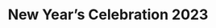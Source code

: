 ---
title: "New Year’s Celebration 2023"
description: Photos from my first new year's celebration
sizes: [200, 500, 700]
types: [jpeg, webp]
folder: new-years-2023
seo:
  twitter:
    url: https://ik.imagekit.io/8jjzxcl9p/gallery/new-years-2023/twitter.png
    is_prefixed: false
  og:
    url: https://ik.imagekit.io/8jjzxcl9p/gallery/new-years-2023/og.png
    is_prefixed: false
cover_images:
  index: 3
entries:
  - key: image3.jpeg
    alt: Person showing their side profile, wearing dangling pearl earrings.
    credits: Photo taken by Jamillah Macapundag
    width: 2048
    height: 2049
  # - key: image0.jpeg
  #   alt: Person in black standing
  #   credits: Photo taken by Jamillah Macapundag
  #   width: 2048
  #   height: 2049
  - key: home-4.jpg
    alt: Me doing a jump shot
    width: 1836
    height: 3264
  # - key: image8.jpeg
  #   alt: Person in black standing
  #   credits: Photo taken by Jamillah Macapundag
  #   width: 2048
  #   height: 2049
  # - key: image4.jpeg
  #   alt: Person in black standing
  #   credits: Photo taken by Jamillah Macapundag
  #   width: 2048
  #   height: 2049
  - key: home-2.jpg
    alt: Me posing like a model for Vogue
    width: 1080
    height: 1920
  - key: image2.jpeg
    alt: Bust shot of a person wearing black gothic jacket
    credits: Photo taken by Jamillah Macapundag
    width: 2048
    height: 2049
  - key: image1.jpeg
    alt: Person in black standing
    credits: Photo taken by Jamillah Macapundag
    width: 2048
    height: 2049
  # - key: image6.jpeg
  #   alt: Person in black standing
  #   credits: Photo taken by Jamillah Macapundag
  #   width: 4032
  #   height: 3024
  # - key: image7.jpeg
  #   alt: Person in black standing
  #   credits: Photo taken by Jamillah Macapundag
  #   width: 4032
  #   height: 3024
  - key: home-1.jpg
    alt: Me posing like a model for Vogue
    width: 1080
    height: 1920
  - key: home-3.jpg
    alt: Me posing with a studded gold crown, black lace gloves, and a pearl ring
    width: 1836
    height: 3264
  - key: home-5.jpg
    alt: Me posing like a model for an obscure magazine
    width: 1836
    height: 3264
  - key: home-6.jpg
    alt: Me posing with my back to the camera
    width: 1836
    height: 3264
  - key: home-4.jpg
    alt: Me doing a jump shot
    width: 1836
    height: 3264
---